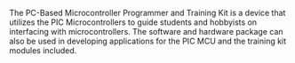 The PC-Based Microcontroller Programmer and Training Kit is a device that utilizes the PIC Microcontrollers to guide students and hobbyists on interfacing with microcontrollers. The software and hardware package can also be used in developing applications for the PIC MCU and the training kit modules included.
